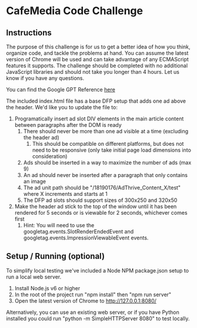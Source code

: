 # CafeMedia Code Challenge

## Instructions
The purpose of this challenge is for us to get a better idea of how you think, organize code, and tackle the problems at
hand. You can assume the latest version of Chrome will be used and can take advantage of any ECMAScript features it supports.
The challenge should be completed with no additional JavaScript libraries and should not take you longer than 4 hours.
Let us know if you have any questions.

You can find the Google GPT Reference [here](https://developers.google.com/doubleclick-gpt/reference)

The included index.html file has a base DFP setup that adds one ad above the header. We'd like you to update the file to:

1. Programatically insert ad slot DIV elements in the main article content between paragraphs after the DOM is ready
    1. There should never be more than one ad visible at a time (excluding the header ad)
    	1. This should be compatible on different platforms, but does not need to be responsive (only take initial page load dimensions into consideration)
    2. Ads should be inserted in a way to maximize the number of ads (max 9)
    3. An ad should never be inserted after a paragraph that only contains an image
    4. The ad unit path should be "/18190176/AdThrive_Content_X/test" where X increments and starts at 1
    5. The DFP ad slots should support sizes of 300x250 and 320x50
2. Make the header ad stick to the top of the window until it has been rendered for 5 seconds or is viewable for 2 seconds, whichever comes first
    1. Hint: You will need to use the googletag.events.SlotRenderEndedEvent and googletag.events.ImpressionViewableEvent events.

## Setup / Running (optional)
To simplify local testing we've included a Node NPM package.json setup to run a local web server.

1. Install Node.js v6 or higher
2. In the root of the project run "npm install" then "npm run server"
3. Open the latest version of Chrome to http://127.0.0.1:8080/

Alternatively, you can use an existing web server, or if you have Python installed you could run "python -m SimpleHTTPServer 8080" to test locally.
